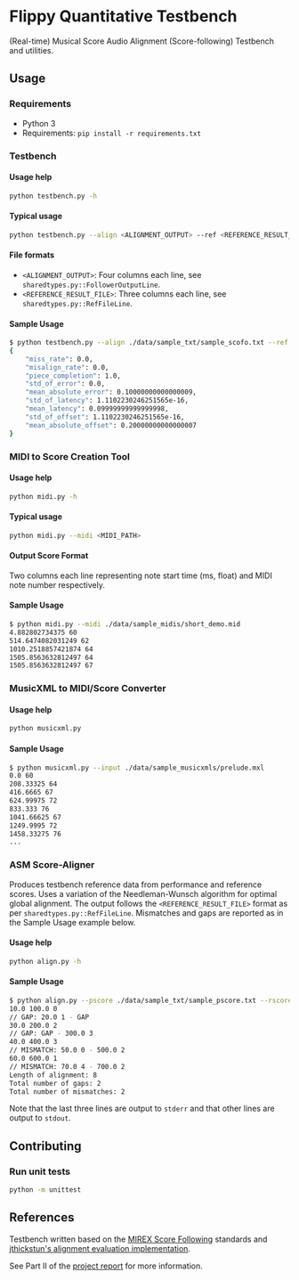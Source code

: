 # Flippy Quantitative Testbench

(Real-time) Musical Score Audio Alignment (Score-following) Testbench and utilities.
 
## Usage
### Requirements
- Python 3
- Requirements: `pip install -r requirements.txt`

### Testbench

#### Usage help
```bash
python testbench.py -h
```

#### Typical usage
```bash
python testbench.py --align <ALIGNMENT_OUTPUT> --ref <REFERENCE_RESULT_FILE>
```

#### File formats 
- `<ALIGNMENT_OUTPUT>`: Four columns each line, see `sharedtypes.py::FollowerOutputLine`.
- `<REFERENCE_RESULT_FILE>`: Three columns each line, see `sharedtypes.py::RefFileLine`.

#### Sample Usage
```bash
$ python testbench.py --align ./data/sample_txt/sample_scofo.txt --ref ./data/sample_txt/sample_ref.txt
{
    "miss_rate": 0.0,
    "misalign_rate": 0.0,
    "piece_completion": 1.0,
    "std_of_error": 0.0,
    "mean_absolute_error": 0.10000000000000009,
    "std_of_latency": 1.1102230246251565e-16,
    "mean_latency": 0.09999999999999998,
    "std_of_offset": 1.1102230246251565e-16,
    "mean_absolute_offset": 0.20000000000000007
}
```

### MIDI to Score Creation Tool

#### Usage help
```bash
python midi.py -h
```
#### Typical usage
```bash
python midi.py --midi <MIDI_PATH>
```

#### Output Score Format
Two columns each line representing note start time (ms, float) and MIDI note number respectively.

#### Sample Usage
```bash
$ python midi.py --midi ./data/sample_midis/short_demo.mid
4.882802734375 60
514.6474082031249 62
1010.2518857421874 64
1505.8563632812497 64
1505.8563632812497 67
```

### MusicXML to MIDI/Score Converter 

#### Usage help
```bash
python musicxml.py
```

#### Sample Usage
```bash
$ python musicxml.py --input ./data/sample_musicxmls/prelude.mxl        
0.0 60
208.33325 64
416.6665 67
624.99975 72
833.333 76
1041.66625 67
1249.9995 72
1458.33275 76
...
```

### ASM Score-Aligner 
Produces testbench reference data from performance and reference scores. Uses a variation of the Needleman-Wunsch algorithm for optimal global alignment. The output follows the `<REFERENCE_RESULT_FILE>` format as per `sharedtypes.py::RefFileLine`. Mismatches and gaps are reported as in the Sample Usage example below.

#### Usage help
```bash
python align.py -h
```

#### Sample Usage
```bash
$ python align.py --pscore ./data/sample_txt/sample_pscore.txt --rscore ./data/sample_txt/sample_rscore.txt
10.0 100.0 0
// GAP: 20.0 1 - GAP
30.0 200.0 2
// GAP: GAP - 300.0 3
40.0 400.0 3
// MISMATCH: 50.0 0 - 500.0 2
60.0 600.0 1
// MISMATCH: 70.0 4 - 700.0 2
Length of alignment: 8
Total number of gaps: 2
Total number of mismatches: 2
```
Note that the last three lines are output to `stderr` and that other lines are output to `stdout`.

## Contributing

### Run unit tests
```bash
python -m unittest
```

## References

Testbench written based on the [MIREX Score Following](https://www.music-ir.org/mirex/wiki/2006:Score_Following_Proposal) standards and [jthickstun's alignment evaluation implementation](https://github.com/jthickstun/alignment-eval).

See Part II of the [project report](https://github.com/flippy-fyp/flippy-report/blob/main/main.pdf) for more information.

<!-- ### Differences from MIREX evaluation
- Uses fourth column of alignment output to uniquely identify notes instead of an ID--hence, the fourth column is mandatory instead of optional as in MIREX -->
